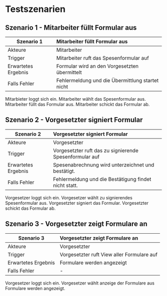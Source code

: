 # Testszenarien

## Szenario 1 - Mitarbeiter füllt Formular aus

| Szenario 1           | Mitarbeiter füllt Formular aus |
| -------------------- | :----------------------------- |
| Akteure              | Mitarbeiter                    |
| Trigger              | Mitarbeiter ruft das Spesenformular auf |
| Erwartetes Ergebnis  | Formular wird an den Vorgesetzten übermittelt |
| Falls Fehler         | Fehlermeldung und die Übermittlung startet nicht |

Mitarbieter loggt sich ein.
Mitarbeiter wählt das Spesenformular aus.
Mitarbeiter füllt das Formular aus.
Mitarbeiter schickt das Formular ab.

## Szenario 2 - Vorgesetzter signiert Formular

| Szenario 2           | Vorgesetzter signiert Formular |
| -------------------- | :----------------------------- |
| Akteure              | Vorgesetzter                    |
| Trigger              | Vorgesetzter ruft das zu signierende Spesenformular auf |
| Erwartetes Ergebnis  | Spesenabrechnung wird unterzeichnet und bestätigt. |
| Falls Fehler         | Fehlermeldung und die Bestätigung findet nicht statt. |

Vorgesetzer loggt sich ein.
Vorgesetzer wählt zu signierendes Spesenformular aus.
Vorgesetzter signiert das Formular.
Vorgesetzter schickt das Formular ab.

## Szenario 3 - Vorgesetzter zeigt Formulare an

| Szenario 3           | Vorgesetzter zeigt Formulare an |
| -------------------- | :----------------------------- |
| Akteure              | Vorgesetzter                    |
| Trigger              | Vorgesetzter ruft View aller Formulare auf |
| Erwartetes Ergebnis  | Formulare werden angezeigt |
| Falls Fehler         | - |

Vorgesetzer loggt sich ein.
Vorgesetzer wählt anzeige der Formulare aus
Formulare werden angezeigt.
